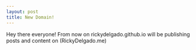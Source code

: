 ```yaml
---
layout: post
title: New Domain!
---
```


Hey there everyone! From now on rickydelgado.github.io will be publishing posts and content on 
(RickyDelgado.me)
